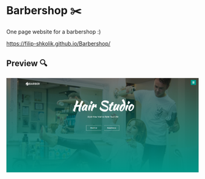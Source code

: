 # Barbershop ✂️
 One page website for a barbershop :)

https://filip-shkolik.github.io/Barbershop/

## Preview :mag:
![Image alt](https://github.com/filip-shkolik/Barbershop/blob/main/preview/preview.png)
